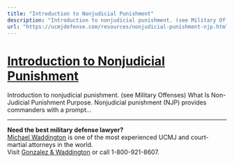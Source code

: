 ```yaml
---
title: "Introduction to Nonjudicial Punishment"
description: "Introduction to nonjudicial punishment. (see Military Offenses) What Is Non-Judicial Punishment Purpose. Nonjudicial punishment (NJP) provides commanders with a prompt..."
url: "https://ucmjdefense.com/resources/nonjudicial-punishment-njp.html"
---
```


# [Introduction to Nonjudicial Punishment](https://ucmjdefense.com/resources/nonjudicial-punishment-njp.html)

Introduction to nonjudicial punishment. (see Military Offenses) What Is Non-Judicial Punishment Purpose. Nonjudicial punishment (NJP) provides commanders with a prompt...

---

**Need the best military defense lawyer?**  
[Michael Waddington](https://ucmjdefense.com/attorneys/michael-stewart-waddington-partner.html) is one of the most experienced UCMJ and court-martial attorneys in the world.  
Visit [Gonzalez & Waddington](https://ucmjdefense.com) or call 1-800-921-8607.
